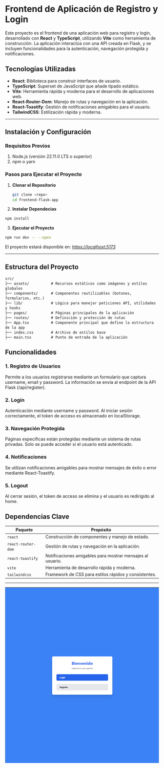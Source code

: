 # **Frontend de Aplicación de Registro y Login**

Este proyecto es el frontend de una aplicación web para registro y login, desarrollado con **React** y **TypeScript**, utilizando **Vite** como herramienta de construcción. La aplicación interactúa con una API creada en Flask, y se incluyen funcionalidades para la autenticación, navegación protegida y notificaciones.

## **Tecnologías Utilizadas**

- **React**: Biblioteca para construir interfaces de usuario.
- **TypeScript**: Superset de JavaScript que añade tipado estático.
- **Vite**: Herramienta rápida y moderna para el desarrollo de aplicaciones web.
- **React-Router-Dom**: Manejo de rutas y navegación en la aplicación.
- **React-Toastify**: Gestión de notificaciones amigables para el usuario.
- **TailwindCSS**: Estilización rápida y moderna.

---

## **Instalación y Configuración**

### **Requisitos Previos**

1. Node.js (versión 22.11.0 LTS  o superior)
2. npm o yarn

### **Pasos para Ejecutar el Proyecto**

1. **Clonar el Repositorio**

   ```bash
   git clone <repo>
   cd frontend-flask-app
   ```

2. **Instalar Dependecias**

```bash
npm install
```

3. **Ejecutar el Proyecto**

```bash
npm run dev -- --open
```

El proyecto estará disponible en: _<https://localhost:5173>_

---

## Estructura del Proyecto

```plaintext
src/
├── assets/          # Recursos estáticos como imágenes y estilos globales
├── components/      # Componentes reutilizables (botones, formularios, etc.)
├── lib/             # Lógica para manejar peticiones API, utilidades y hooks
├── pages/           # Páginas principales de la aplicación
├── routes/          # Definición y protección de rutas
├── App.tsx          # Componente principal que define la estructura de la app
├── index.css        # Archivo de estilos base
├── main.tsx         # Punto de entrada de la aplicación

```

## Funcionalidades

### 1. Registro de Usuarios

Permite a los usuarios registrarse mediante un formulario que captura username, email y password.
La información se envía al endpoint de la API Flask (/api/register).

### 2. Login

Autenticación mediante username y password.
Al iniciar sesión correctamente, el token de acceso es almacenado en localStorage.

### 3. Navegación Protegida

Páginas específicas están protegidas mediante un sistema de rutas privadas. Solo se puede acceder si el usuario está autenticado.

### 4. Notificaciones

Se utilizan notificaciones amigables para mostrar mensajes de éxito o error mediante React-Toastify.

### 5. Logout

Al cerrar sesión, el token de acceso se elimina y el usuario es redirigido al home.

## **Dependencias Clave**

| Paquete            | Propósito                                                   |
|--------------------|-----------------------------------------------------------|
| `react`            | Construcción de componentes y manejo de estado.            |
| `react-router-dom` | Gestión de rutas y navegación en la aplicación.            |
| `react-toastify`   | Notificaciones amigables para mostrar mensajes al usuario. |
| `vite`             | Herramienta de desarrollo rápida y moderna.                |
| `tailwindcss`      | Framework de CSS para estilos rápidos y consistentes.      |

---

![Captura de pantalla del home](../img/captura.png)
